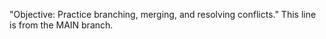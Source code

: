 "Objective: Practice branching, merging, and resolving conflicts." 
This line is from the MAIN branch.
